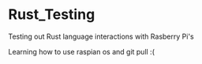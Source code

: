 # Rust_Testing
Testing out Rust language interactions with Rasberry Pi's

Learning how to use raspian os and git pull :(
